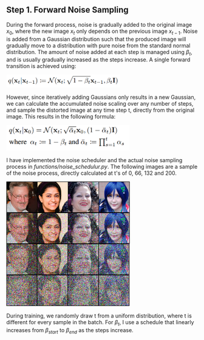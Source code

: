 ## Step 1. Forward Noise Sampling

During the forward process, noise is gradually added to the original image $x_0$, where the new image $x_t$ only depends on the previous image $x_{t-1}$. Noise is added from a Gaussian distribution such that the produced image will gradually move to a distribution with pure noise from the standard normal distribution. The amount of noise added at each step is managed using $\beta_t$, and is usually gradually increased as the steps increase. A single forward transition is achieved using: 

<img src="figures/image.png" alt="drawing" width="300"/>

However, since iteratively adding Gaussians only results in a new Gaussian, we can calculate the accumulated noise scaling over any number of steps, and sample the distorted image at any time step t, directly from the original image. This results in the following formula:

<img src="figures/image-1.png" alt="drawing" width="325"/>

I have implemented the noise scheduler and the actual noise sampling process in *functions/noise_schedulur.py*. The following images are a sample of the noise process, directly calculated at t's of 0, 66, 132 and 200.

<img src="figures/cumulative_noise.png" alt="drawing" width="325"/>

During training, we randomly draw t from a uniform distribution, where t is different for every sample in the batch. For $\beta_t$, I use a schedule that linearly increases from $\beta_{start}$ to $\beta_{end}$ as the steps increase.
